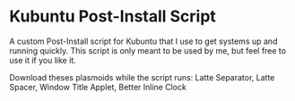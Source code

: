 # Kubuntu Post-Install Script
A custom Post-Install script for Kubuntu that I use to get systems up and running quickly.
This script is only meant to be used by me, but feel free to use it if you like it.

Download theses plasmoids while the script runs: 
Latte Separator,
Latte Spacer,
Window Title Applet,
Better Inline Clock
